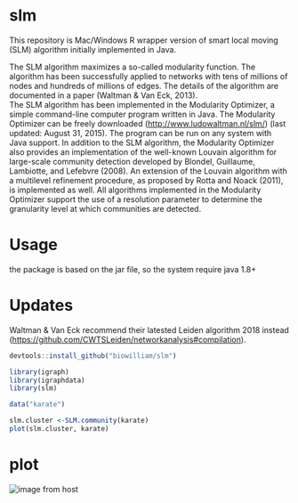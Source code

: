 # slm
This repository is Mac/Windows R wrapper version of smart local moving (SLM) algorithm initially implemented in Java.  

The SLM algorithm maximizes a so-called modularity function. The algorithm has been successfully applied to networks with tens of millions of nodes and hundreds of millions of edges. The details of the algorithm are documented in a paper (Waltman & Van Eck, 2013).  
The SLM algorithm has been implemented in the Modularity Optimizer, a simple command-line computer program written in Java. The Modularity Optimizer can be freely downloaded (http://www.ludowaltman.nl/slm/) (last updated: August 31, 2015). The program can be run on any system with Java support. In addition to the SLM algorithm, the Modularity Optimizer also provides an implementation of the well-known Louvain algorithm for large-scale community detection developed by Blondel, Guillaume, Lambiotte, and Lefebvre (2008). An extension of the Louvain algorithm with a multilevel refinement procedure, as proposed by Rotta and Noack (2011), is implemented as well. All algorithms implemented in the Modularity Optimizer support the use of a resolution parameter to determine the granularity level at which communities are detected.




# Usage

the package is based on the jar file, so the system require java 1.8+ 

# Updates
Waltman & Van Eck recommend their latested Leiden algorithm 2018 instead (https://github.com/CWTSLeiden/networkanalysis#compilation).


```r
devtools::install_github("biowilliam/slm")

library(igraph)
library(igraphdata)
library(slm)

data("karate")

slm.cluster <-SLM.community(karate)
plot(slm.cluster, karate)
```

# plot
![image from host](http://ludowaltman.nl/slm/network.png)
